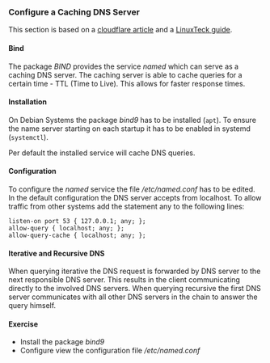 ### Configure a Caching DNS Server
This section is based on a [cloudflare article](https://www.cloudflare.com/learning/dns/what-is-recursive-dns/) and a [LinuxTeck guide](https://www.linuxteck.com/how-to-setup-caching-dns-server-in-centos-rhel-7-6/).

#### Bind
The package *BIND* provides the service *named* which can serve as a caching DNS server. The caching server is able to cache queries for a certain time - TTL (Time to Live). This allows for faster response times. 

#### Installation
On Debian Systems the package *bind9* has to be installed (`apt`). To ensure the name server starting on each startup it has to be enabled in systemd (`systemctl`).

Per default the installed service will cache DNS queries.

#### Configuration
To configure the *named* service the file */etc/named.conf* has to be edited. 
In the default configuration the DNS server accepts from localhost. To allow traffic from other systems add the statement any to the following lines:

~~~~~
listen-on port 53 { 127.0.0.1; any; };
allow-query { localhost; any; };
allow-query-cache { localhost; any; };
~~~~~

#### Iterative and Recursive DNS
When querying iterative the DNS request is forwarded by DNS server to the next responsible DNS server. This results in the client communicating directly to the involved DNS servers. 
When querying recursive the first DNS server communicates with all other DNS servers in the chain to answer the query himself.

#### Exercise
- Install the package *bind9*
- Configure view the configuration file */etc/named.conf*
